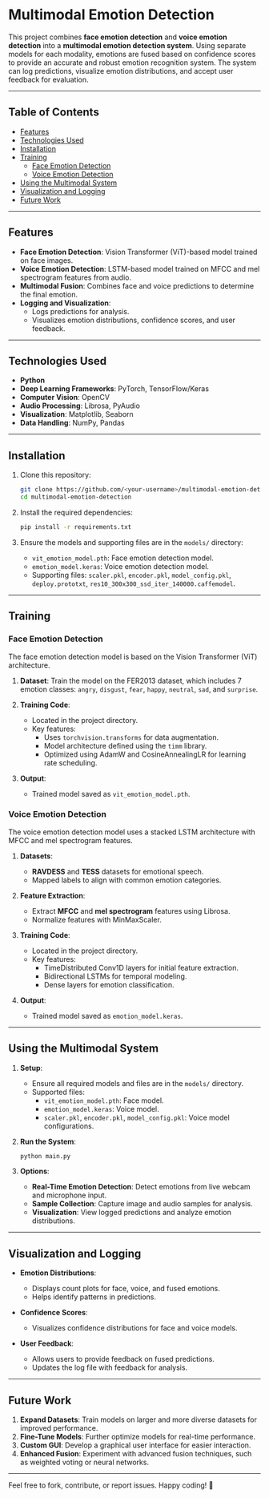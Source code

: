 
# Multimodal Emotion Detection

This project combines **face emotion detection** and **voice emotion detection** into a **multimodal emotion detection system**. Using separate models for each modality, emotions are fused based on confidence scores to provide an accurate and robust emotion recognition system. The system can log predictions, visualize emotion distributions, and accept user feedback for evaluation.

---

## Table of Contents

- [Features](#features)
- [Technologies Used](#technologies-used)
- [Installation](#installation)
- [Training](#training)
  - [Face Emotion Detection](#face-emotion-detection)
  - [Voice Emotion Detection](#voice-emotion-detection)
- [Using the Multimodal System](#using-the-multimodal-system)
- [Visualization and Logging](#visualization-and-logging)
- [Future Work](#future-work)

---

## Features

- **Face Emotion Detection**: Vision Transformer (ViT)-based model trained on face images.
- **Voice Emotion Detection**: LSTM-based model trained on MFCC and mel spectrogram features from audio.
- **Multimodal Fusion**: Combines face and voice predictions to determine the final emotion.
- **Logging and Visualization**:
  - Logs predictions for analysis.
  - Visualizes emotion distributions, confidence scores, and user feedback.

---

## Technologies Used

- **Python**
- **Deep Learning Frameworks**: PyTorch, TensorFlow/Keras
- **Computer Vision**: OpenCV
- **Audio Processing**: Librosa, PyAudio
- **Visualization**: Matplotlib, Seaborn
- **Data Handling**: NumPy, Pandas

---

## Installation

1. Clone this repository:
   ```bash
   git clone https://github.com/<your-username>/multimodal-emotion-detection.git
   cd multimodal-emotion-detection
   ```

2. Install the required dependencies:
   ```bash
   pip install -r requirements.txt
   ```

3. Ensure the models and supporting files are in the `models/` directory:
   - `vit_emotion_model.pth`: Face emotion detection model.
   - `emotion_model.keras`: Voice emotion detection model.
   - Supporting files: `scaler.pkl`, `encoder.pkl`, `model_config.pkl`, `deploy.prototxt`, `res10_300x300_ssd_iter_140000.caffemodel`.

---

## Training

### Face Emotion Detection

The face emotion detection model is based on the Vision Transformer (ViT) architecture.

1. **Dataset**: Train the model on the FER2013 dataset, which includes 7 emotion classes: `angry`, `disgust`, `fear`, `happy`, `neutral`, `sad`, and `surprise`.

2. **Training Code**:
   - Located in the project directory.
   - Key features:
     - Uses `torchvision.transforms` for data augmentation.
     - Model architecture defined using the `timm` library.
     - Optimized using AdamW and CosineAnnealingLR for learning rate scheduling.

3. **Output**:
   - Trained model saved as `vit_emotion_model.pth`.

### Voice Emotion Detection

The voice emotion detection model uses a stacked LSTM architecture with MFCC and mel spectrogram features.

1. **Datasets**: 
   - **RAVDESS** and **TESS** datasets for emotional speech.
   - Mapped labels to align with common emotion categories.

2. **Feature Extraction**:
   - Extract **MFCC** and **mel spectrogram** features using Librosa.
   - Normalize features with MinMaxScaler.

3. **Training Code**:
   - Located in the project directory.
   - Key features:
     - TimeDistributed Conv1D layers for initial feature extraction.
     - Bidirectional LSTMs for temporal modeling.
     - Dense layers for emotion classification.

4. **Output**:
   - Trained model saved as `emotion_model.keras`.

---

## Using the Multimodal System

1. **Setup**:
   - Ensure all required models and files are in the `models/` directory.
   - Supported files:
     - `vit_emotion_model.pth`: Face model.
     - `emotion_model.keras`: Voice model.
     - `scaler.pkl`, `encoder.pkl`, `model_config.pkl`: Voice model configurations.

2. **Run the System**:
   ```bash
   python main.py
   ```

3. **Options**:
   - **Real-Time Emotion Detection**: Detect emotions from live webcam and microphone input.
   - **Sample Collection**: Capture image and audio samples for analysis.
   - **Visualization**: View logged predictions and analyze emotion distributions.

---

## Visualization and Logging

- **Emotion Distributions**:
  - Displays count plots for face, voice, and fused emotions.
  - Helps identify patterns in predictions.

- **Confidence Scores**:
  - Visualizes confidence distributions for face and voice models.

- **User Feedback**:
  - Allows users to provide feedback on fused predictions.
  - Updates the log file with feedback for analysis.

---

## Future Work

1. **Expand Datasets**: Train models on larger and more diverse datasets for improved performance.
2. **Fine-Tune Models**: Further optimize models for real-time performance.
3. **Custom GUI**: Develop a graphical user interface for easier interaction.
4. **Enhanced Fusion**: Experiment with advanced fusion techniques, such as weighted voting or neural networks.

---

Feel free to fork, contribute, or report issues. Happy coding! 🎉
